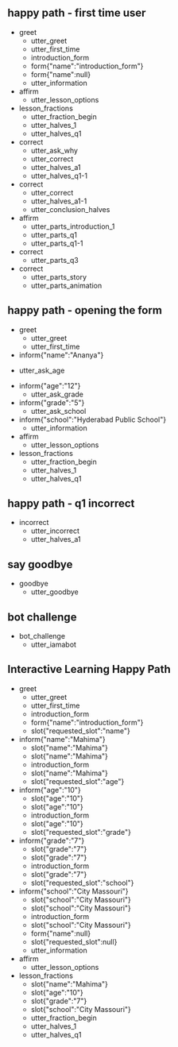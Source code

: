 ## happy path - first time user
* greet
  - utter_greet
  - utter_first_time
  - introduction_form
  - form{"name":"introduction_form"}
  - form{"name":null}
  - utter_information
* affirm
  - utter_lesson_options
* lesson_fractions
  - utter_fraction_begin
  - utter_halves_1
  - utter_halves_q1
* correct
  - utter_ask_why
  - utter_correct
  - utter_halves_a1
  - utter_halves_q1-1
* correct
  - utter_correct
  - utter_halves_a1-1
  - utter_conclusion_halves
* affirm
  - utter_parts_introduction_1
  - utter_parts_q1
  - utter_parts_q1-1
* correct
  - utter_parts_q3
* correct
  - utter_parts_story
  - utter_parts_animation


## happy path - opening the form
* greet
  - utter_greet
  - utter_first_time
* inform{"name":"Ananya"}
 - utter_ask_age
* inform{"age":"12"}
  - utter_ask_grade
* inform{"grade":"5"}
  - utter_ask_school
* inform{"school":"Hyderabad Public School"}
  - utter_information
* affirm
  - utter_lesson_options
* lesson_fractions
  - utter_fraction_begin
  - utter_halves_1
  - utter_halves_q1

## happy path - q1 incorrect
* incorrect
  - utter_incorrect
  - utter_halves_a1

## say goodbye
* goodbye
  - utter_goodbye

## bot challenge
* bot_challenge
  - utter_iamabot

## Interactive Learning Happy Path

* greet
    - utter_greet
    - utter_first_time
    - introduction_form
    - form{"name":"introduction_form"}
    - slot{"requested_slot":"name"}
* inform{"name":"Mahima"}
    - slot{"name":"Mahima"}
    - slot{"name":"Mahima"}
    - introduction_form
    - slot{"name":"Mahima"}
    - slot{"requested_slot":"age"}
* inform{"age":"10"}
    - slot{"age":"10"}
    - slot{"age":"10"}
    - introduction_form
    - slot{"age":"10"}
    - slot{"requested_slot":"grade"}
* inform{"grade":"7"}
    - slot{"grade":"7"}
    - slot{"grade":"7"}
    - introduction_form
    - slot{"grade":"7"}
    - slot{"requested_slot":"school"}
* inform{"school":"City Massouri"}
    - slot{"school":"City Massouri"}
    - slot{"school":"City Massouri"}
    - introduction_form
    - slot{"school":"City Massouri"}
    - form{"name":null}
    - slot{"requested_slot":null}
    - utter_information
* affirm
    - utter_lesson_options
* lesson_fractions
    - slot{"name":"Mahima"}
    - slot{"age":"10"}
    - slot{"grade":"7"}
    - slot{"school":"City Massouri"}
    - utter_fraction_begin
    - utter_halves_1
  	- utter_halves_q1
